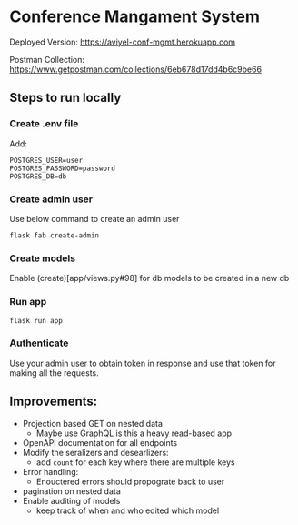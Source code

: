 # Conference Mangament System

Deployed Version: https://aviyel-conf-mgmt.herokuapp.com

Postman Collection: https://www.getpostman.com/collections/6eb678d17dd4b6c9be66

## Steps to run locally

### Create .env file
Add:
```
POSTGRES_USER=user
POSTGRES_PASSWORD=password
POSTGRES_DB=db
```

### Create admin user
Use below command to create an admin user
```
flask fab create-admin
```

### Create models
Enable (create)[app/views.py#98] for db models to be created in a new db

### Run app
```
flask run app
```

### Authenticate
Use your admin user to obtain token in response and use that token for making all the requests.

## Improvements:
- Projection based GET on nested data
    - Maybe use GraphQL is this a heavy read-based app
- OpenAPI documentation for all endpoints
- Modify the seralizers and desearlizers:
    - add `count` for each key where there are multiple keys
- Error handling:
    - Enouctered errors should propograte back to user
- pagination on nested data
- Enable auditing of models
    - keep track of when and who edited which model